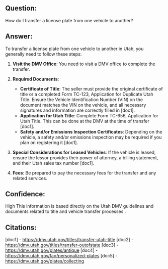 ## Question:
How do I transfer a license plate from one vehicle to another?
## Answer:
To transfer a license plate from one vehicle to another in Utah, you generally need to follow these steps:

1. **Visit the DMV Office**: You need to visit a DMV office to complete the transfer.

2. **Required Documents**:
   - **Certificate of Title**: The seller must provide the original certificate of title or a completed Form TC-123, Application for Duplicate Utah Title. Ensure the Vehicle Identification Number (VIN) on the document matches the VIN on the vehicle, and all necessary signatures and information are correctly filled in [doc1].
   - **Application for Utah Title**: Complete Form TC-656, Application for Utah Title. This can be done at the DMV at the time of transfer [doc1].
   - **Safety and/or Emissions Inspection Certificates**: Depending on the vehicle, a safety and/or emissions inspection may be required if you plan on registering it [doc1].

3. **Special Considerations for Leased Vehicles**: If the vehicle is leased, ensure the lessor provides their power of attorney, a billing statement, and their Utah sales tax number [doc1].

4. **Fees**: Be prepared to pay the necessary fees for the transfer and any related services.

## Confidence:
High
This information is based directly on the Utah DMV guidelines and documents related to title and vehicle transfer processes .

## Citations:
[doc1] - https://dmv.utah.gov/titles/transfer-utah-title
[doc2] - https://dmv.utah.gov/titles/transfer-outofstate
[doc3] - https://dmv.utah.gov/plates/antique
[doc4] - https://dmv.utah.gov/faq/personalized-plates
[doc5] - https://dmv.utah.gov/plates/collecting
